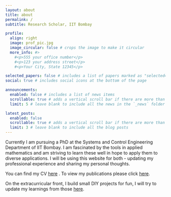 ```yaml
---
layout: about
title: about
permalink: /
subtitle: Research Scholar, IIT Bombay

profile:
  align: right
  image: prof_pic.jpg
  image_circular: false # crops the image to make it circular
  more_info: #>
    #<p>555 your office number</p>
    #<p>123 your address street</p>
    #<p>Your City, State 12345</p>

selected_papers: false # includes a list of papers marked as "selected={true}"
social: true # includes social icons at the bottom of the page

announcements:
  enabled: false # includes a list of news items
  scrollable: true # adds a vertical scroll bar if there are more than 3 news items
  limit: 5 # leave blank to include all the news in the `_news` folder

latest_posts:
  enabled: false
  scrollable: true # adds a vertical scroll bar if there are more than 3 new posts items
  limit: 3 # leave blank to include all the blog posts
---
```


Currently I am pursuing a PhD at the Systems and Control Engineering Department of IIT Bombay. I am fascinated by the tools in applied mathematics and am striving to learn these well in hope to apply them to diverse applications. I will be using this website for both - updating my professional experience and sharing my personal thoughts.

You can find my CV [here](/cv) . To view my publications please click [here](/publications/).

On the extracurricular front, I build small DIY projects for fun, I will try to update my learnings from those [here](/projects/).
